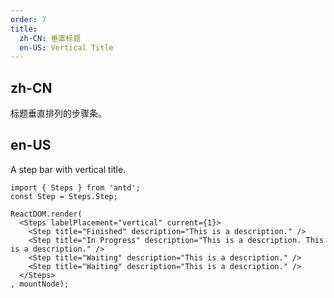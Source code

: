 ```yaml
---
order: 7
title:
  zh-CN: 垂直标题
  en-US: Vertical Title
---
```


## zh-CN

标题垂直排列的步骤条。

## en-US

A step bar with vertical title.

````__react
import { Steps } from 'antd';
const Step = Steps.Step;

ReactDOM.render(
  <Steps labelPlacement="vertical" current={1}>
    <Step title="Finished" description="This is a description." />
    <Step title="In Progress" description="This is a description. This is a description." />
    <Step title="Waiting" description="This is a description." />
    <Step title="Waiting" description="This is a description." />
  </Steps>
, mountNode);
````
